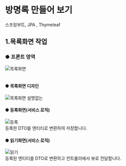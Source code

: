 # 방명록 만들어 보기
스프링부트, JPA , Thymeleaf


## 1.목록화면 작업 
### ● 프론트 영역
![목록화면](https://user-images.githubusercontent.com/96603612/208294539-7bb0ac1c-15bf-4ec2-b305-afdcec75ea7a.png)
<br><br>
#### ● 목록화면 디자인
![목록화면 설명없는](https://user-images.githubusercontent.com/96603612/208295019-77a5b9a3-8e39-45f0-9deb-b308ff240537.png)
#### ● 등록화면(서비스 로직)
![등록](https://user-images.githubusercontent.com/96603612/208405915-a0bcc05c-030e-47ce-9bfa-c34b86de2292.png)<br>
등록한 DTO를 엔티티로 변환하여 저장합니다. 
#### ● 읽기화면(서비스 로직)
![읽기](https://user-images.githubusercontent.com/96603612/208406384-5312c973-34fe-4869-b9fa-e31308de76d0.png)<br>
등록된 엔티티를 DTO로 변환하고  컨트롤러에서 뷰로 전달합니다.


